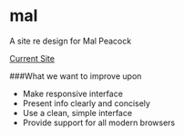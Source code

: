 mal
===

A site re design for Mal Peacock

[Current Site](http://mpcrc.co.uk)

###What we want to improve upon
- Make responsive interface
- Present info clearly and concisely
- Use a clean, simple interface
- Provide support for all modern browsers
